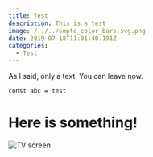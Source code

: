 ```yaml
---
title: Test
description: This is a test
image: /../../smpte_color_bars.svg.png
date: 2019-07-18T11:01:40.191Z
categories:
  - Test
---
```

As I said, only a text. You can leave now.

`const abc = test`

# Here is something!

![TV screen](/../../smpte_color_bars.svg.png "An example image")
